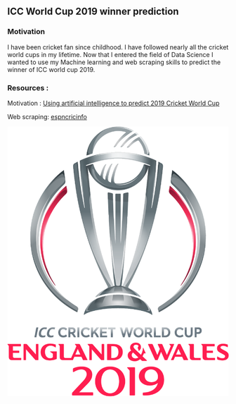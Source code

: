 ## ICC World Cup 2019 winner prediction

### Motivation

I have been cricket fan since childhood. I have followed nearly all the cricket world cups in my lifetime. Now that I entered the field of Data Science I wanted to use my Machine learning and web scraping skills to predict the winner of ICC world cup 2019.

### Resources :

Motivation : [Using artificial intelligence to predict 2019 Cricket World Cup](https://www.sportskeeda.com/cricket/ai-prediction-for-2019-cricket-world-cup)

Web scraping: [espncricinfo](http://www.espncricinfo.com/)

![](imgs/ICC_WC_2019.png)

